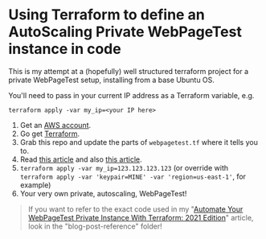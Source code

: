 # Using Terraform to define an AutoScaling Private WebPageTest instance in code

This is my attempt at a (hopefully) well structured terraform project for a private WebPageTest setup, installing from a base Ubuntu OS.

You'll need to pass in your current IP address as a Terraform variable, e.g.

`terraform apply -var my_ip=<your IP here>`

1. Get an [AWS account](https://aws.amazon.com/).
2. Go get [Terraform](https://www.terraform.io/downloads.html).
3. Grab this repo and update the parts of `webpagetest.tf` where it tells you to.
4. Read [this article](https://www.robinosborne.co.uk/?p=2754) and also [this article](https://www.robinosborne.co.uk/?p=3052).
5. `terraform apply -var my_ip=123.123.123.123` (or override with `terraform apply -var 'keypair=MINE' -var 'region=us-east-1'`, for example)
6. Your very own private, autoscaling, WebPageTest!

> If you want to refer to the exact code used in my "[Automate Your WebPageTest Private Instance With Terraform: 2021 Edition](https://www.robinosborne.co.uk/?p=3052)" article, look in the "blog-post-reference" folder!
